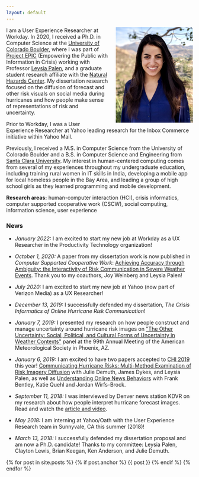 ```yaml
---
layout: default
---
```



<img src="/assets/headshot.jpg" alt="headshot" style="width: 208px; margin-left: 20px;" align="right"/>


I am a User Experience Researcher at Workday. In 2020, I received a Ph.D. in Computer Science at the <a target="_blank" href="http://colorado.edu">University of Colorado Boulder</a>, where I was part of <a target="_blank" href="http://epic.cs.colorado.edu/">Project EPIC</a> (Empowering the Public with Information in Crisis) working with Professor <a target="_blank" href="http://cmci.colorado.edu/~palen/">Leysia Palen</a>, and a graduate student research affiliate with the <a target="_blank" href="
https://hazards.colorado.edu/">Natural Hazards Center</a>. My dissertation research focused on the diffusion of forecast and other risk visuals on social media during hurricanes and how people make sense of representations of risk and uncertainty.

Prior to Workday, I was a User Experience Researcher at Yahoo leading research for the Inbox Commerce initiative within Yahoo Mail.

Previously, I received a M.S. in Computer Science from the University of Colorado Boulder and a B.S. in Computer Science and Engineering from <a target="_blank" href="http://scu.edu">Santa Clara University</a>. My interest in human-centered computing comes from several of my experiences throughout my undergraduate education, including training rural women in IT skills in India, developing a mobile app for local homeless people in the Bay Area, and leading a group of high school girls as they learned programming and mobile development.  

**Research areas:** human-computer interaction (HCI), crisis informatics, computer supported cooperative work (CSCW), social computing, information science, user experience




### News

* *January 2022:* I am excited to start my new job at Workday as a UX Researcher in the Productivity Technology organization!

* *October 1, 2020:* A paper from my dissertation work is now published in *Computer Supported Cooperative Work*: <a target="_blank" href="/assets/files/Bica_JCSCW2020_AchievingAccuracy.pdf">Achieving Accuracy through Ambiguity: the Interactivity of Risk Communication in Severe Weather Events</a>. Thank you to my coauthors, Joy Weinberg and Leysia Palen!

* *July 2020:* I am excited to start my new job at Yahoo (now part of Verizon Media) as a UX Researcher!

* *December 13, 2019:* I successfully defended my dissertation, *The Crisis Informatics of Online Hurricane Risk Communication*!

* *January 7, 2019:* I presented my research on how people construct and manage uncertainty around hurricane risk images on <a href="#AMS2019-panel">"The Other Uncertainty: Social, Political, and Cultural Forms of Uncertainty in Weather Contexts"</a> panel at the 99th Annual Meeting of the American Meteorological Society in Phoenix, AZ. 

* *January 6, 2019:* I am excited to have two papers accepted to <a target="_blank" href="http://chi2019.acm.org/">CHI 2019</a> this year! <a href="{{site.CHI2019_hurricane}}" class="bolder">Communicating Hurricane Risks: Multi-Method Examination of Risk Imagery Diffusion</a> with Julie Demuth, James Dykes, and Leysia Palen, as well as <a href="{{site.CHI2019_news}}" class="bolder">Understanding Online News Behaviors</a> with Frank Bentley, Katie Quehl and Jordan Wirfs-Brock.

* *September 11, 2018:* I was interviewed by Denver news station KDVR on my research about how people interpret hurricane forecast images. Read and watch the <a target="_blank" href="https://kdvr.com/2018/09/11/twitter-could-be-confusing-people-who-need-crucial-hurricane-information/">article and video</a>.

* *May 2018:* I am interning at Yahoo/Oath with the User Experience Research team in Sunnyvale, CA this summer (2018)!

* *March 13, 2018:* I successfully defended my dissertation proposal and am now a Ph.D. candidate! Thanks to my committee: Leysia Palen, Clayton Lewis, Brian Keegan, Ken Anderson, and Julie Demuth.

<!-- * My paper <a target="_blank" href="
http://dl.acm.org/authorize?N21352">Visual Representations of Disaster</a>, cowritten with Leysia Palen and Chris Bopp, was accepted to <a target="_blank" href="
https://cscw.acm.org/2017/">CSCW 2017</a>.

* I received a NSF Graduate Research Fellowship for my research proposal: "Image-Based Social Media Communication in Disaster Events."

* I was interviewed for my alma mater's weekly newspaper, *The Santa Clara*: <a target="_blank" href="
http://thesantaclara.org/graduate-makes-waves-in-data-mining/">Graduate Makes Waves in Data Mining</a>

* While attending SC15 in Austin, I was interviewed for *Science Node*, an online science publication: <a target="_blank" href="
https://sciencenode.org/feature/mining-social-media-to-manage-crises.php">Mining Social Media to Manage Crises</a> -->

{% for post in site.posts %}
	{% if post.anchor %}
	    {{ post }}
	{% endif %}
{% endfor %}